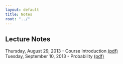 ```yaml
---
layout: default
title: Notes
root: "../"
---
```


## Lecture Notes

Thursday, August 29, 2013 - Course Introduction [(pdf)](20130829-intro.pdf)  
Tuesday, September 10, 2013 - Probability [(pdf)](20130910-prob.pdf)

